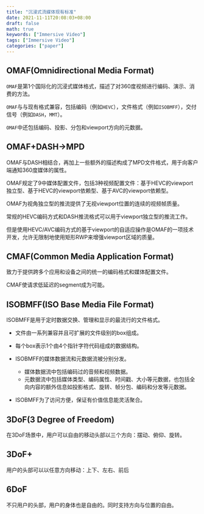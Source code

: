 ```yaml
---
title: "沉浸式流媒体现有标准"
date: 2021-11-11T20:08:03+08:00
draft: false
math: true
keywords: ["Immersive Video"]
tags: ["Immersive Video"]
categories: ["paper"]
---
```


## OMAF(Omnidirectional Media Format)

`OMAF`是第1个国际化的沉浸式媒体格式，描述了对360度视频进行编码、演示、消费的方法。

`OMAF`与与现有格式兼容，包括编码（例如`HEVC`），文件格式（例如`ISOBMFF`），交付信号（例如`DASH`，`MMT`）。

`OMAF`中还包括编码、投影、分包和viewport方向的元数据。

## OMAF+DASH->MPD

OMAF与DASH相结合，再加上一些额外的描述构成了MPD文件格式，用于向客户端通知360度媒体的属性。

OMAF规定了9中媒体配置文件，包括3种视频配置文件：基于HEVC的viewport独立型、基于HEVC的viewport依赖型、基于AVC的viewport依赖型。

OMAF为视角独立型的推流提供了无视viewport位置的连续的视频帧质量。

常规的HEVC编码方式和DASH推流格式可以用于viewport独立型的推流工作。

但是使用HEVC/AVC编码方式的基于viewport的自适应操作是OMAF的一项技术开发，允许无限制地使用矩形RWP来增强viewport区域的质量。

## CMAF(Common Media Application Format)

致力于提供跨多个应用和设备之间的统一的编码格式和媒体配置文件。

CMAF使请求低延迟的segment成为可能。

## ISOBMFF(ISO Base Media File Format)

ISOBMFF是用于定时数据交换、管理和显示的最流行的文件格式。

+ 文件由一系列兼容并且可扩展的文件级别的box组成。
+ 每个box表示1个由4个指针字符代码组成的数据结构。
+ ISOBMFF的媒体数据流和元数据流被分别分发。

	- 媒体数据流中包括编码过的音频和视频数据。
	- 元数据流中包括媒体类型、编码属性、时间戳、大小等元数据，也包括全向内容的额外信息如投影格式、旋转、帧分包、编码和分发等元数据。
+ ISOBMFF为了访问方便，保证有价值信息能灵活聚合。

## 3DoF(3 Degree of Freedom)

在3DoF场景中，用户可以自由的移动头部以三个方向：摆动、俯仰、旋转。

## 3DoF+

用户的头部可以以任意方向移动：上下、左右、前后

## 6DoF

不只用户的头部，用户的身体也是自由的。同时支持方向与位置的自由。

